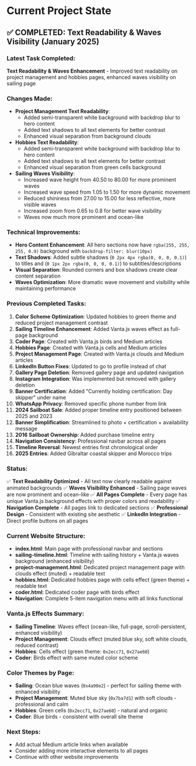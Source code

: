# Current Project State

## ✅ COMPLETED: Text Readability & Waves Visibility (January 2025)

### Latest Task Completed:
**Text Readability & Waves Enhancement** - Improved text readability on project management and hobbies pages, enhanced waves visibility on sailing page

### Changes Made:
- **Project Management Text Readability**:
  - Added semi-transparent white background with backdrop blur to hero content
  - Added text shadows to all text elements for better contrast
  - Enhanced visual separation from background clouds
- **Hobbies Text Readability**:
  - Added semi-transparent white background with backdrop blur to hero content
  - Added text shadows to all text elements for better contrast
  - Enhanced visual separation from green cells background
- **Sailing Waves Visibility**:
  - Increased wave height from 40.50 to 80.00 for more prominent waves
  - Increased wave speed from 1.05 to 1.50 for more dynamic movement
  - Reduced shininess from 27.00 to 15.00 for less reflective, more visible waves
  - Increased zoom from 0.65 to 0.8 for better wave visibility
  - Waves now much more prominent and ocean-like

### Technical Improvements:
- **Hero Content Enhancement**: All hero sections now have `rgba(255, 255, 255, 0.9)` background with `backdrop-filter: blur(10px)`
- **Text Shadows**: Added subtle shadows (`0 2px 4px rgba(0, 0, 0, 0.1)`) to titles and (`0 1px 2px rgba(0, 0, 0, 0.1)`) to subtitles/descriptions
- **Visual Separation**: Rounded corners and box shadows create clear content separation
- **Waves Optimization**: More dramatic wave movement and visibility while maintaining performance

### Previous Completed Tasks:
1. **Color Scheme Optimization**: Updated hobbies to green theme and reduced project management contrast
2. **Sailing Timeline Enhancement**: Added Vanta.js waves effect as full-page background
3. **Coder Page**: Created with Vanta.js birds and Medium articles
4. **Hobbies Page**: Created with Vanta.js cells and Medium articles
5. **Project Management Page**: Created with Vanta.js clouds and Medium articles
6. **LinkedIn Button Fixes**: Updated to go to profile instead of chat
7. **Gallery Page Deletion**: Removed gallery page and updated navigation
8. **Instagram Integration**: Was implemented but removed with gallery deletion
9. **Banner Certification**: Added "Currently holding certification: Day skipper" under name
10. **WhatsApp Privacy**: Removed specific phone number from link
11. **2024 Sailboat Sale**: Added proper timeline entry positioned between 2025 and 2023
12. **Banner Simplification**: Streamlined to photo + certification + availability message  
13. **2016 Sailboat Ownership**: Added purchase timeline entry
14. **Navigation Consistency**: Professional navbar across all pages
15. **Timeline Reversal**: Newest entries first chronological order
16. **2025 Entries**: Added Gibraltar coastal skipper and Morocco trips

### Status: 
✅ **Text Readability Optimized** - All text now clearly readable against animated backgrounds
✅ **Waves Visibility Enhanced** - Sailing page waves are now prominent and ocean-like
✅ **All Pages Complete** - Every page has unique Vanta.js background effects with proper colors and readability
✅ **Navigation Complete** - All pages link to dedicated sections
✅ **Professional Design** - Consistent with existing site aesthetic
✅ **LinkedIn Integration** - Direct profile buttons on all pages

### Current Website Structure:
- **index.html**: Main page with professional navbar and sections
- **sailing-timeline.html**: Timeline with sailing history + Vanta.js waves background (enhanced visibility)
- **project-management.html**: Dedicated project management page with clouds effect (muted) + readable text
- **hobbies.html**: Dedicated hobbies page with cells effect (green theme) + readable text
- **coder.html**: Dedicated coder page with birds effect
- **Navigation**: Complete 5-item navigation menu with all links functional

### Vanta.js Effects Summary:
- **Sailing Timeline**: Waves effect (ocean-like, full-page, scroll-persistent, enhanced visibility)
- **Project Management**: Clouds effect (muted blue sky, soft white clouds, reduced contrast)
- **Hobbies**: Cells effect (green theme: `0x2ecc71`, `0x27ae60`)
- **Coder**: Birds effect with same muted color scheme

### Color Themes by Page:
- **Sailing**: Ocean blue waves (`0x4a90e2`) - perfect for sailing theme with enhanced visibility
- **Project Management**: Muted blue sky (`0x7ba7d1`) with soft clouds - professional and calm
- **Hobbies**: Green cells (`0x2ecc71`, `0x27ae60`) - natural and organic
- **Coder**: Blue birds - consistent with overall site theme

### Next Steps:
- Add actual Medium article links when available
- Consider adding more interactive elements to all pages
- Continue with other website improvements